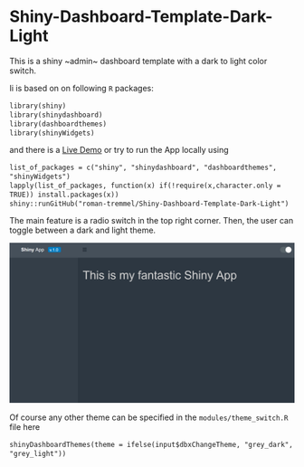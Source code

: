 # Shiny-Dashboard-Template-Dark-Light

This is a shiny ~admin~ dashboard template with a dark to light color switch. 

Ii is based on on following `R` packages: 

    library(shiny)
    library(shinydashboard)
    library(dashboardthemes)
    library(shinyWidgets)

and there is a [Live Demo](https://roman-tremmel.shinyapps.io/Shiny_Dashboard_Dark_light/) or try to run the App locally using   


    list_of_packages = c("shiny", "shinydashboard", "dashboardthemes", "shinyWidgets")
    lapply(list_of_packages, function(x) if(!require(x,character.only = TRUE)) install.packages(x))
    shiny::runGitHub("roman-tremmel/Shiny-Dashboard-Template-Dark-Light")



The main feature is a radio switch in the top right corner. Then, the user can toggle between a dark and light theme.  

<img src="/app.png" />


Of course any other theme can be specified in the `modules/theme_switch.R` file here

    shinyDashboardThemes(theme = ifelse(input$dbxChangeTheme, "grey_dark", "grey_light"))
        
